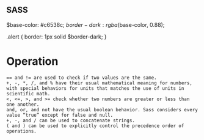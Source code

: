 ## SASS

   $base-color: #c6538c;
   $border-dark: rgba($base-color, 0.88);

   .alert {
   border: 1px solid $border-dark;
   }

Operation
===================


    == and != are used to check if two values are the same.
    +, -, *, /, and % have their usual mathematical meaning for numbers, with special behaviors for units that matches the use of units in scientific math.
    <, <=, >, and >= check whether two numbers are greater or less than one another.
    and, or, and not have the usual boolean behavior. Sass considers every value “true” except for false and null.
    +, -, and / can be used to concatenate strings.
    ( and ) can be used to explicitly control the precedence order of operations.
